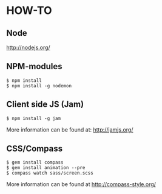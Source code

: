 # HOW-TO

## Node
http://nodejs.org/

## NPM-modules
    $ npm install
    $ npm install -g nodemon
    
## Client side JS (Jam)
    $ npm install -g jam
More information can be found at: http://jamjs.org/


## CSS/Compass
    $ gem install compass
    $ gem install animation --pre
    $ compass watch sass/screen.scss
More information can be found at http://compass-style.org/

